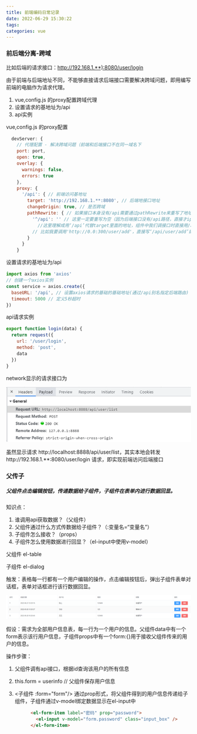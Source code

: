 ```yaml
---
title: 前端编码日常记录
date: 2022-06-29 15:30:22
tags:
categories: vue
---
```






### 前后端分离-跨域

比如后端的请求接口：http://192.168.1.**):8080/user/login

由于前端与后端地址不同，不能够直接请求后端接口需要解决跨域问题，即用编写前端的电脑作为请求代理。

1. vue,config.js 的proxy配置跨域代理
2. 设置请求的基地址为/api
3. api实例

vue,config.js 的proxy配置

~~~javascript
  devServer: {
    // 代理配置 - 解决跨域问题（前端和后端接口不在同一域名下
    port: port,
    open: true,
    overlay: {
      warnings: false,
      errors: true
    },
    proxy: {
      '/api': { // 前端访问基地址
        target: 'http://192.168.1.**:8080', // 后端地接口地址
        changeOrigin: true, // 是否跨域
        pathRewrite: { // 如果接口本身没有/api需要通过pathRewrite来重写了地址
          '^/api': '' // 这里一定要重写为空（因为后端接口没有/api路径，直接才ip后接的接口）
            //这里理解成用‘/api’代替target里面的地址，组件中我们调接口时直接用/api代替
          // 比如我要调用'http://0.0:300/user/add'，直接写‘/api/user/add’即可
        }
      }
    }
~~~

设置请求的基地址为/api

~~~javascript
import axios from 'axios'
// 创建一个axios实例
const service = axios.create({
  baseURL: '/api', // 设置axios请求的基础的基础地址(通过/api别名指定后端路由)
  timeout: 5000 // 定义5秒超时
})
~~~

api请求实例

~~~javascript
export function login(data) {
  return request({
    url: '/user/login',
    method: 'post',
    data
  })
}
~~~

network显示的请求接口为

![image-20220629162315846](前端编码日常记录/image-20220629162315846.png)

虽然显示请求 http://localhost:8888/api/user/list，其实本地会转发http://192.168.1.**:8080/user/login 请求，即实现前端访问后端接口

### 父传子

##### 父组件点击编辑按钮，传递数据给子组件，子组件在表单内进行数据回显。

知识点：

1. 谁调用api获取数据？（父组件）
2. 父组件通过什么方式传数据给子组件？（:变量名=“变量名”）
3. 子组件怎么接收？（props）
4. 子组件怎么使用数据进行回显？（el-input中使用v-model）

父组件 el-table

子组件 el-dialog

触发：表格每一行都有一个用户编辑的操作，点击编辑按钮后，弹出子组件表单对话框，表单对话框进行该行数据回显。

![image-20220629154002779](前端编码日常记录/image-20220629154002779.png)

假设：需求为全部用户信息表，每一行为一个用户的信息。父组件data中有一个form表示该行用户信息，子组件props中有一个form:{}用于接收父组件传来的用户的信息。

操作步骤：

1. 父组件调有api接口，根据id查询该用户的所有信息

2. this.form = userinfo // 父组件保存用户信息

3. <子组件 :form="form"/>  通过prop形式，将父组件得到的用户信息传递给子组件，子组件通过v-model绑定数据显示在el-input中

   ~~~html
         <el-form-item label="密码" prop="password">
           <el-input v-model="form.password" class="input_box" />
         </el-form-item>
   ~~~

   

